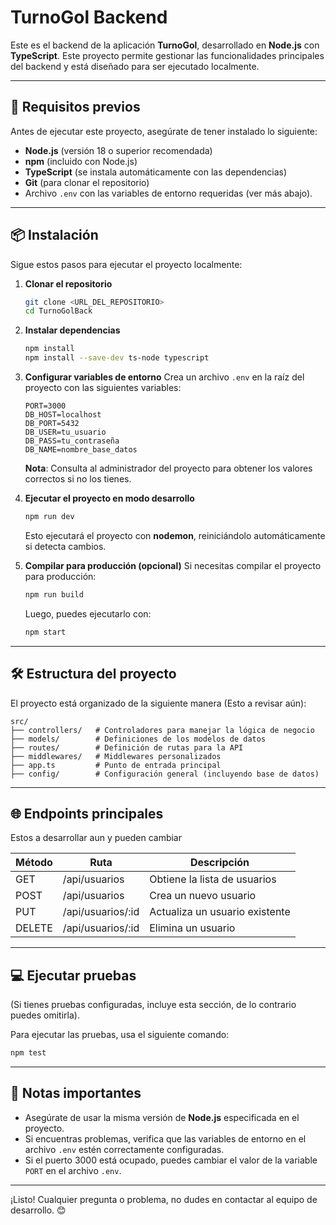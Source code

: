 # TurnoGol Backend

Este es el backend de la aplicación **TurnoGol**, desarrollado en **Node.js** con **TypeScript**. Este proyecto permite gestionar las funcionalidades principales del backend y está diseñado para ser ejecutado localmente.

---

## 🚀 **Requisitos previos**

Antes de ejecutar este proyecto, asegúrate de tener instalado lo siguiente:

- **Node.js** (versión 18 o superior recomendada)
- **npm** (incluido con Node.js)
- **TypeScript** (se instala automáticamente con las dependencias)
- **Git** (para clonar el repositorio)
- Archivo `.env` con las variables de entorno requeridas (ver más abajo).

---

## 📦 **Instalación**

Sigue estos pasos para ejecutar el proyecto localmente:

1. **Clonar el repositorio**
   ```bash
   git clone <URL_DEL_REPOSITORIO>
   cd TurnoGolBack
   ```

2. **Instalar dependencias**
   ```bash
   npm install
   npm install --save-dev ts-node typescript
   ```

3. **Configurar variables de entorno**
   Crea un archivo `.env` en la raíz del proyecto con las siguientes variables:

   ```env
   PORT=3000
   DB_HOST=localhost
   DB_PORT=5432
   DB_USER=tu_usuario
   DB_PASS=tu_contraseña
   DB_NAME=nombre_base_datos
   ```

   **Nota**: Consulta al administrador del proyecto para obtener los valores correctos si no los tienes.

4. **Ejecutar el proyecto en modo desarrollo**
   ```bash
   npm run dev
   ```

   Esto ejecutará el proyecto con **nodemon**, reiniciándolo automáticamente si detecta cambios.

5. **Compilar para producción (opcional)**
   Si necesitas compilar el proyecto para producción:
   ```bash
   npm run build
   ```

   Luego, puedes ejecutarlo con:
   ```bash
   npm start
   ```

---

## 🛠️ **Estructura del proyecto**

El proyecto está organizado de la siguiente manera (Esto a revisar aún):

```
src/
├── controllers/   # Controladores para manejar la lógica de negocio
├── models/        # Definiciones de los modelos de datos
├── routes/        # Definición de rutas para la API
├── middlewares/   # Middlewares personalizados
├── app.ts         # Punto de entrada principal
├── config/        # Configuración general (incluyendo base de datos)
```

---

## 🌐 **Endpoints principales**

Estos a desarrollar aun y pueden cambiar

| Método | Ruta              | Descripción                          |
|--------|-------------------|--------------------------------------|
| GET    | /api/usuarios     | Obtiene la lista de usuarios         |
| POST   | /api/usuarios     | Crea un nuevo usuario                |
| PUT    | /api/usuarios/:id | Actualiza un usuario existente       |
| DELETE | /api/usuarios/:id | Elimina un usuario                   |

---

## 💻 **Ejecutar pruebas**

(Si tienes pruebas configuradas, incluye esta sección, de lo contrario puedes omitirla).

Para ejecutar las pruebas, usa el siguiente comando:
```bash
npm test
```

---

## 📖 **Notas importantes**

- Asegúrate de usar la misma versión de **Node.js** especificada en el proyecto.
- Si encuentras problemas, verifica que las variables de entorno en el archivo `.env` estén correctamente configuradas.
- Si el puerto 3000 está ocupado, puedes cambiar el valor de la variable `PORT` en el archivo `.env`.

---

¡Listo! Cualquier pregunta o problema, no dudes en contactar al equipo de desarrollo. 😊
